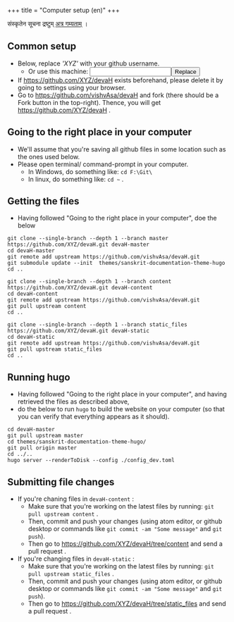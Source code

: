 +++
title = "Computer setup (en)"
+++

संस्कृतेन सूचना द्रष्टुम् [अत्र गम्यताम्](../computer-setup_sa/) ।

## Common setup
- Below, replace _'XYZ'_ with your github username.
  - Or use this machine: <input id="input_githubUserId"></input><button id="transformId">Replace</button>
- If https://github.com/XYZ/devaH exists beforehand, please delete it by going to settings using your browser.
- Go to https://github.com/vishvAsa/devaH and fork (there should be a Fork button in the top-right). Thence, you will get https://github.com/XYZ/devaH .

## Going to the right place in your computer
- We'll assume that you're saving all github files in some location such as the ones used below.
- Please open terminal/ command-prompt in your computer.
  - In Windows, do something like: `cd F:\Git\`
  - In linux, do something like: `cd ~` .

## Getting the files
- Having followed "Going to the right place in your computer", doe the below

```
git clone --single-branch --depth 1 --branch master https://github.com/XYZ/devaH.git devaH-master
cd devaH-master
git remote add upstream https://github.com/vishvAsa/devaH.git
git submodule update --init  themes/sanskrit-documentation-theme-hugo
cd ..

git clone --single-branch --depth 1 --branch content https://github.com/XYZ/devaH.git devaH-content
cd devaH-content
git remote add upstream https://github.com/vishvAsa/devaH.git
git pull upstream content
cd ..

git clone --single-branch --depth 1 --branch static_files https://github.com/XYZ/devaH.git devaH-static
cd devaH-static
git remote add upstream https://github.com/vishvAsa/devaH.git
git pull upstream static_files
cd ..
```

## Running hugo
- Having followed "Going to the right place in your computer", and having retrieved the files as described above,
- do the below to run `hugo` to build the website on your computer (so that you can verify that everything appears as it should).

```
cd devaH-master
git pull upstream master
cd themes/sanskrit-documentation-theme-hugo/
git pull origin master
cd ../.. 
hugo server --renderToDisk --config ./config_dev.toml
```

## Submitting file changes
- If you're chaning files in `devaH-content` :
  - Make sure that you're working on the latest files by running: `git pull upstream content` .
  - Then, commit and push your changes (using atom editor, or github desktop or commands like `git commit -am "Some message"` and `git push`).
  - Then go to https://github.com/XYZ/devaH/tree/content and send a pull request .
- If you're changing files in `devaH-static` :
  - Make sure that you're working on the latest files by running: `git pull upstream static_files` .
  - Then, commit and push your changes (using atom editor, or github desktop or commands like `git commit -am "Some message"` and `git push`).
  - Then go to https://github.com/XYZ/devaH/tree/static_files and send a pull request .

<script>
module_uiLib.replaceWithQueryParam("githubUserId", /XYZ(?=[^'’])/g);

document.getElementById("transformId").onclick = function(e) {
  let userId = document.getElementById("input_githubUserId").value;
  console.log(userId);
  module_main.default.query.setParamAndGo("githubUserId", userId);
};
</script>